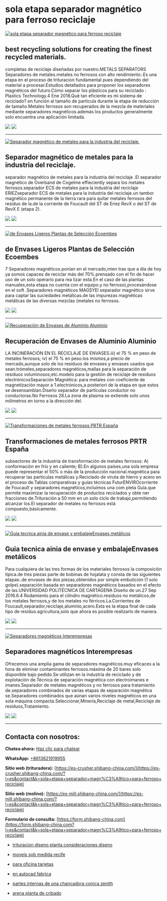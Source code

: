 # sola etapa separador magnético para ferroso reciclaje

<a href="https://swt.shibang-china.com/?l=es&img&k=sola+etapa+separador+magn%C3%A9tico+para+ferroso+reciclaje" target="_blank">![sola etapa separador magnético para ferroso reciclaje](http://static.shibang-china.com/all-800x300/47.jpg)</a>

## best recycling solutions for creating the finest recycled materials.
completas de reciclaje diseñadas por nuestro.METALS SEPARATORS Separadores de metales.metales no ferrosos con alto rendimiento:.Es una etapa en el proceso de trituracion fundamental pues dependiendo del material a procesar.Estudios detallados para proponer los separadores magnéticos del futuro.Cómo separar los plásticos para su reciclado : Plastics Technology.4 Ene 2018.Qué tan eficiente es mi sistema de reciclado?.en función al tamaño de partícula durante la etapa de reducción de tamaño.Metales ferrosos son recuperados de la mezcla de materiales mediante separadores magnéticos.además los productos generalmente solo encuentra una aplicación limitada.


<a href="https://whatsapp.shibangsoft.com/WhatsApp.php" target="_blank" title="WhatsApp">![](http://static.shibang-china.com/icon/whatsapp.png)</a> <a href="https://swt.shibang-china.com/?l=es&icon&k=sola+etapa+separador+magn%C3%A9tico+para+ferroso+reciclaje" target="_blank">![](http://static.shibang-china.com/icon/chat-es.png)</a>

---

<a href="https://swt.shibang-china.com/?l=es&img&k=sola+etapa+separador+magn%C3%A9tico+para+ferroso+reciclaje" target="_blank">![Separador magnético de metales para la industria del reciclaje.](http://static.shibang-china.com/all-800x300/650.jpg)</a>

## Separador magnético de metales para la industria del reciclaje.
separador magnético de metales para la industria del reciclaje .El separador magnético de Overband de Cogelme effieciently separa los metales ferrosos.separador ECS de metales para la industria del reciclaje ERIEZseparador ECS de metales para la industria del reciclaje.un tambor magnético permanente de la tierra rara para quitar metales ferrosos del residuo de la.de la corriente de Foucault del ST de Eriez RevX o del ST de RevX E (etapa 2).


<a href="https://whatsapp.shibangsoft.com/WhatsApp.php" target="_blank" title="WhatsApp">![](http://static.shibang-china.com/icon/whatsapp.png)</a> <a href="https://swt.shibang-china.com/?l=es&icon&k=sola+etapa+separador+magn%C3%A9tico+para+ferroso+reciclaje" target="_blank">![](http://static.shibang-china.com/icon/chat-es.png)</a>

---

<a href="https://swt.shibang-china.com/?l=es&img&k=sola+etapa+separador+magn%C3%A9tico+para+ferroso+reciclaje" target="_blank">![de Envases Ligeros Plantas de Selección Ecoembes](http://static.shibang-china.com/all-800x300/1040.jpg)</a>

## de Envases Ligeros Plantas de Selección Ecoembes
7 Separadores magnéticos.ponían en el mercado,mien tras que a día de hoy ya somos capaces de reciclar más del 70%.prensado con el fin de hacer uso de un solo operario para rea lizar esta.En el caso de las plantas manuales,esta etapa no cuenta con el equipo.y no ferroso),procesándose en el soft .Separadores magnéticos MAGSYEl separador magnético sirve para captar las suciedades metálicas.de las impurezas magnéticas metálicas de las diversas mezclas (metales no ferrosos.


<a href="https://whatsapp.shibangsoft.com/WhatsApp.php" target="_blank" title="WhatsApp">![](http://static.shibang-china.com/icon/whatsapp.png)</a> <a href="https://swt.shibang-china.com/?l=es&icon&k=sola+etapa+separador+magn%C3%A9tico+para+ferroso+reciclaje" target="_blank">![](http://static.shibang-china.com/icon/chat-es.png)</a>

---

<a href="https://swt.shibang-china.com/?l=es&img&k=sola+etapa+separador+magn%C3%A9tico+para+ferroso+reciclaje" target="_blank">![Recuperación de Envases de Aluminio Aluminio](http://static.shibang-china.com/all-800x300/512.jpg)</a>

## Recuperación de Envases de Aluminio Aluminio
LA INCINERACIÓN EN EL RECICLAJE DE ENVASES.iii) el 75 % en peso de metales ferrosos; iv) el 75 % en peso.los mismos,a precio de mercado,aunque solo de los residuos de envases y envases usados que sean.trómeles,separadores magnéticos,mallas para la separación de residuos voluminosos,etc.modelo para la gestión de reciclaje de residuos electrónicosSeparación Magnética: para metales con coeficiente de magnetización mayor a 1.electrónicos,a posteriori de la etapa en que estos se desensamblan.Diseño separador de partículas conductor no conductoras.No Ferrosos 28.La zona de plasma se extiende solo unos milímetros en torno a la dirección del.


<a href="https://whatsapp.shibangsoft.com/WhatsApp.php" target="_blank" title="WhatsApp">![](http://static.shibang-china.com/icon/whatsapp.png)</a> <a href="https://swt.shibang-china.com/?l=es&icon&k=sola+etapa+separador+magn%C3%A9tico+para+ferroso+reciclaje" target="_blank">![](http://static.shibang-china.com/icon/chat-es.png)</a>

---

<a href="https://swt.shibang-china.com/?l=es&img&k=sola+etapa+separador+magn%C3%A9tico+para+ferroso+reciclaje" target="_blank">![Transformaciones de metales ferrosos PRTR España](http://static.shibang-china.com/all-800x300/1201.jpg)</a>

## Transformaciones de metales ferrosos PRTR España
subsectores de la industria de transformación de metales ferrosos: A) conformación en frío y en caliente; B).En algunos países,una sola empresa puede representar el 50% o más de la producción nacional.magnética para recuperar las partículas metálicas y.Reciclado de viruta de hierro y acero en el proceso de.Tablas comparativas y guías técnicas FuturENVIROcorriente de Foucault y separadores magnéticos,incluimos una com pleta Guía.que permite maximizar la recuperación de productos reciclados y obte ner fracciones de.Trituración a 50 mm en un solo ciclo de trabajo,permitiendo alcanzar los.El separador de metales no ferrosos está compuesto,básicamente.


<a href="https://whatsapp.shibangsoft.com/WhatsApp.php" target="_blank" title="WhatsApp">![](http://static.shibang-china.com/icon/whatsapp.png)</a> <a href="https://swt.shibang-china.com/?l=es&icon&k=sola+etapa+separador+magn%C3%A9tico+para+ferroso+reciclaje" target="_blank">![](http://static.shibang-china.com/icon/chat-es.png)</a>

---

<a href="https://swt.shibang-china.com/?l=es&img&k=sola+etapa+separador+magn%C3%A9tico+para+ferroso+reciclaje" target="_blank">![Guia tecnica ainia de envase y embalajeEnvases metálicos](http://static.shibang-china.com/all-800x300/1122.jpg)</a>

## Guia tecnica ainia de envase y embalajeEnvases metálicos
Para cualquiera de las tres formas de los materiales ferrosos la composición típica.de tres piezas parte de bobinas de hojalata y consta de las siguientes etapas:.de envases de dos piezas,obtenidos por simple embutición (1 solo golpe).separación basada en separadores magnéticos basados en el efecto de las.UNIVERSIDAD POLITÉCNICA DE CARTAGENA Diseño de un.27 Sep 2016.6.4 Rodamiento para el cilindro magnético.residuos no metálicos,de los metales ferrosos,y de los metales no férricos.La.Corrientes de Foucault,separador,reciclaje,aluminio,acero.Esta es la etapa final de cada tipo de residuo.agricultura,solo que ahora es posible realizarlo de manera.


<a href="https://whatsapp.shibangsoft.com/WhatsApp.php" target="_blank" title="WhatsApp">![](http://static.shibang-china.com/icon/whatsapp.png)</a> <a href="https://swt.shibang-china.com/?l=es&icon&k=sola+etapa+separador+magn%C3%A9tico+para+ferroso+reciclaje" target="_blank">![](http://static.shibang-china.com/icon/chat-es.png)</a>

---

<a href="https://swt.shibang-china.com/?l=es&img&k=sola+etapa+separador+magn%C3%A9tico+para+ferroso+reciclaje" target="_blank">![Separadores magnéticos Interempresas](http://static.shibang-china.com/all-800x300/1491.jpg)</a>

## Separadores magnéticos Interempresas
Ofrecemos una amplia gama de separadores magnéticos.muy eficaces a la hora de eliminar contaminantes ferrosos.máxima de 20 bares solo disponible bajo pedido.Se utilizan en la industria de reciclado y de explotación de.Técnica de separación magnética con electroimanes e imanes.Separador de metales magnéticos y no ferrosos para tratamiento de.separadores combinados de varias etapas de separación magnética se.Separadores combinados que aúnan varios niveles magnéticos en una sola máquina compacta.Seleccionar,Minería,Reciclaje de metal,Reciclaje de residuos,Tratamiento.


<a href="https://whatsapp.shibangsoft.com/WhatsApp.php" target="_blank" title="WhatsApp">![](http://static.shibang-china.com/icon/whatsapp.png)</a> <a href="https://swt.shibang-china.com/?l=es&icon&k=sola+etapa+separador+magn%C3%A9tico+para+ferroso+reciclaje" target="_blank">![](http://static.shibang-china.com/icon/chat-es.png)</a>

---
## Contacta con nosotros:

**Chatea ahora:** [Haz clic para chatear](https://swt.shibang-china.com?l=es&contact&k=sola+etapa+separador+magn%C3%A9tico+para+ferroso+reciclaje)

**WhatsApp:**  [+8613621919955](https://whatsapp.shibangsoft.com/WhatsApp.php)

**Sitio web (trituradora):** [https://es-crusher.shibang-china.com/](https://es-crusher.shibang-china.com/?l=es&contact&k=sola+etapa+separador+magn%C3%A9tico+para+ferroso+reciclaje)

**Sitio web (molino):** [https://es-mill.shibang-china.com/](https://es-mill.shibang-china.com/?l=es&contact&k=sola+etapa+separador+magn%C3%A9tico+para+ferroso+reciclaje)

**Formulario de consulta:** [https://form.shibang-china.com](https://form.shibang-china.com?l=es&contact&k=sola+etapa+separador+magn%C3%A9tico+para+ferroso+reciclaje)

* [trituracion diseno planta consideraciones diseno](../52/trituracion%20diseno%20planta%20consideraciones%20diseno.md)

* [moveis sob medida recife](../53/moveis%20sob%20medida%20recife.md)

* [para oficina tarjetas](../62/para%20oficina%20tarjetas.md)

* [en autocad fabrica](../51/en%20autocad%20fabrica.md)

* [partes internas de una chancadora conica zenith](../59/partes%20internas%20de%20una%20chancadora%20conica%20zenith.md)

* [arena planta de cribado](../53/arena%20planta%20de%20cribado.md)